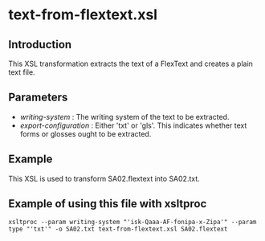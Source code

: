 # text-from-flextext.xsl

## Introduction
This XSL transformation extracts the text of a FlexText and creates a plain text file.

## Parameters
- _writing-system_ : The writing system of the text to be extracted.
- _export-configuration_ : Either 'txt' or 'gls'. This indicates whether text forms or glosses ought to be extracted.

## Example
This XSL is used to transform SA02.flextext into SA02.txt.

## Example of using this file with xsltproc
```
xsltproc --param writing-system "'isk-Qaaa-AF-fonipa-x-Zipa'" --param type "'txt'" -o SA02.txt text-from-flextext.xsl SA02.flextext
```